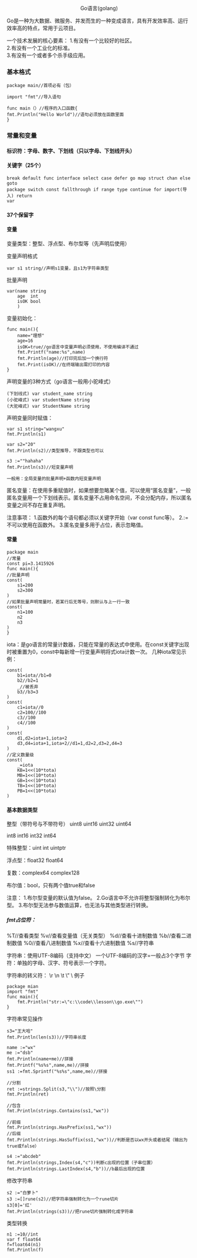 <center>Go语言(golang)</center>  
  
Go是一种为大数据、微服务、并发而生的一种变成语言，具有开发效率高、运行效率高的特点，常用于云项目。
  
  一个技术发展的核心要素：
1.有没有一个比较好的社区。  
2.有没有一个工业化的标准。  
3.有没有一个或者多个杀手级应用。  
  
    
### 基本格式  
```
package main//首项必有（包）

import "fmt"//导入语句

func main（）//程序的入口函数{
fmt.Println("Hello World")//语句必须放在函数里面
}
```  
### 常量和变量  
  
#### 标识符：字母、数字、下划线（只以字母、下划线开头）  

#### 关键字（25个）  
```
break default func interface select case defer go map struct chan else goto  
package switch const fallthrough if range type continue for import(导入) return  
var
```
#### 37个保留字  
  
#### 变量  
变量类型：整型、浮点型、布尔型等（先声明后使用）  
  
变量声明格式  
```
var s1 string//声明s1变量，且s1为字符串类型
```
批量声明  
```
var(name string
    age  int
    isOK bool
    )
```
变量初始化：
```
func main(){
    name="理想"
    age=16
    isOK=true//go语言中变量声明必须使用，不使用编译不通过
    fmt.Printf("name:%s",name)
    fmt.Println(age)//打印完后加一个换行符
    fmt.Print(isOK)//在终端输出需打印的内容
}
```
声明变量的3种方式（go语言一般用小驼峰式）
```
(下划线式) var student_name string
(小驼峰式) var studentName string
(大驼峰式) var StudentName string
```
声明变量同时赋值：
```
var s1 string="wangxu"
fmt.Println(s1)

var s2="20"
fmt.Println(s2)//类型推导，不跟类型也可以

s3 :=""hahaha"
fmt.Println(s3)//短变量声明

一般用：全局变量的批量声明+函数内短变量声明
```
匿名变量：在使用多重赋值时，如果想要忽略某个值，可以使用“匿名变量”，一般匿名变量用一个下划线表示。匿名变量不占用命名空间，不会分配内存，所以匿名变量之间不存在重复声明。  
  
注意事项：
1.函数外的每个语句都必须以关键字开始（var const func等）。
2.:=不可以使用在函数外。
3.匿名变量多用于占位，表示忽略值。

#### 常量
```
package main
//常量
const pi=3.1415926
func main(){
//批量声明
const(
    s1=200
    s2=300
)
//如果批量声明常量时，若某行后无等号，则默认与上一行一致
const(
    n1=100
    n2
    n3
)
}
```
iota：是go语言的常量计数器，只能在常量的表达式中使用。在const关键字出现时被重置为0，const中每新增一行变量声明将式iota计数一次。
几种iota常见示例：
```
const(
    b1=iota//b1=0
    b2//b2=1
    _//被丢弃
    b3//b3=3
)
const(
    c1=iota//0
    c2=100//100
    c3//100
    c4//100
)
const(
    d1,d2=iota+1,iota+2
    d3,d4=iota+1,iota+2//d1=1,d2=2,d3=2,d4=3
)
//定义数量级
const(
    _=iota
    KB=1<<(10*tota)
    MB=1<<(10*tota)
    GB=1<<(10*tota)
    TB=1<<(10*tota)
    PB=1<<(10*tota)
)
```
  
#### 基本数据类型

整型（带符号与不带符号）
uint8
uint16
uint32
uint64

int8
int16
int32
int64

特殊整型：uint int uintptr

浮点型：float32 float64

复数：complex64 complex128

布尔值：bool，只有两个值true和false

注意：
1.布尔型变量的默认值为false。
2.Go语言中不允许将整型强制转化为布尔型。
3.布尔型无法参与数值运算，也无法与其他类型进行转换。

##### fmt占位符：
%T//查看类型
%v//查看变量值（无关类型）
%d//查看十进制数值
%b//查看二进制数值
%0//查看八进制数值
%x//查看十六进制数值
%s//字符串

字符串：使用UTF-8编码（支持中文）
一个UTF-8编码的汉字=一般占3个字节
字符：单独的字母、汉字、符号表示一个字符。

字符串的转义符：
\r
\n
\t
\”
\\
例子
```
package mian
import "fmt"
func main(){
    fmt.Println("str:=\"c:\\code\\lesson\\go.exe\"")
}
```

字符串常见操作
```
s3="王大哈"
fmt.Println(len(s3))//字符串长度

name :="wx"
me :="dsb"
fmt.Println(name+me)//拼接
fmt.Printf("%s%s",name,me)//拼接
ss1 :=fmt.Sprintf("%s%s",name,me)//拼接

//分割
ret :=strings.Split(s3,"\\")//按照\分割
fmt.Println(ret)

//包含
fmt.Println(strings.Contains(ss1,"wx"))

//前缀
fmt.Println(strings.HasPrefix(ss1,"wx"))
//后缀
fmt.Println(strings.HasSuffix(ss1,"wx"))//判断是否以wx开头或者结尾（输出为true或false）

s4 :="abcdeb"
fmt.Println(strings,Index(s4,"c"))判断c出现的位置（子串位置）
fmt.Println(strings.LastIndex(s4,"b"))//b最后出现的位置
```
修改字符串
```
s2 :="白萝卜"
s3 :=[]rune(s2)//把字符串强制转化为一个rune切片
s3[0]='红'
fmt.Println(strings(s3))//把rune切片强制转化成字符串
```
类型转换
```
n1 :=10//int
var f float64
f=float64(n1)
fmt.Println(f)








